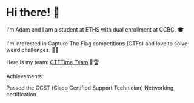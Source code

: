 # Hi there! 👋

I'm Adam and I am a student at ETHS with dual enrollment at CCBC. 🎓

I'm interested in Capture The Flag competitions (CTFs) and love to solve weird challenges. 🧠💡

Here is my team: [CTFTime Team](https://ctftime.org/team/287976) 🚩🏆

Achievements: 

Passed the CCST (Cisco Certified Support Technician) Networking certification



